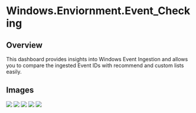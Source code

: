 # Windows.Enviornment.Event_Checking

## Overview
This dashboard provides insights into Windows Event Ingestion and allows you to compare the ingested Event IDs with recommend and custom lists easily.

## Images

![](https://github.com/Truvis/Sentinel/blob/main/Workbooks/Windows/Enviornment.Event_Checking/GlobalOverview.png?raw=true)
![](https://github.com/Truvis/Sentinel/blob/main/Workbooks/Windows/Enviornment.Event_Checking/EndPoint.png?raw=true)
![](https://github.com/Truvis/Sentinel/blob/main/Workbooks/Windows/Enviornment.Event_Checking/EventID.png?raw=true)
![](https://github.com/Truvis/Sentinel/blob/main/Workbooks/Windows/Enviornment.Event_Checking/queries.png?raw=true)
![](https://github.com/Truvis/Sentinel/blob/main/Workbooks/Windows/Enviornment.Event_Checking/Docs.png?raw=true)
